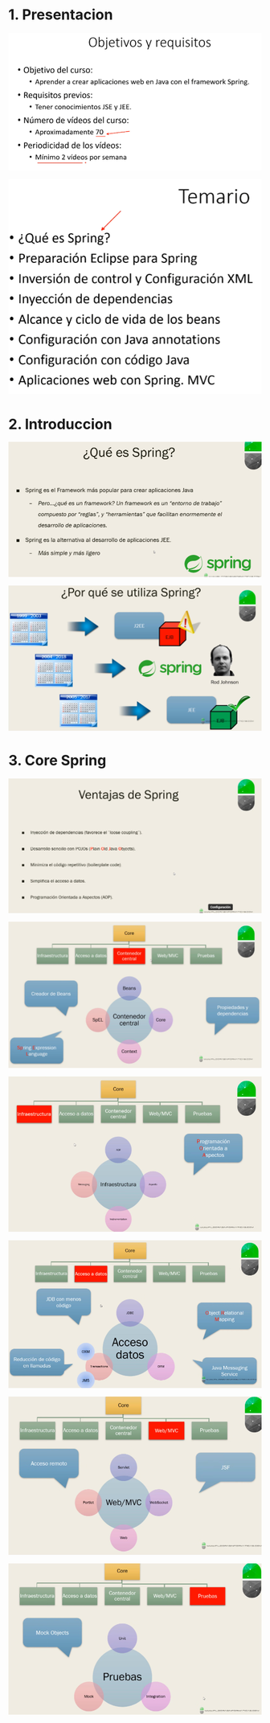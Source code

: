 # 1. Presentacion

![](Imagenes/1.PNG)

![](Imagenes/2.PNG)

# 2. Introduccion

![](Imagenes/3.PNG)

![](Imagenes/4.PNG)

# 3. Core Spring

![](Imagenes/5.PNG)

![](Imagenes/6.PNG)

![](Imagenes/7.PNG)

![](Imagenes/8.PNG)

![](Imagenes/9.PNG)

![](Imagenes/10.PNG)

